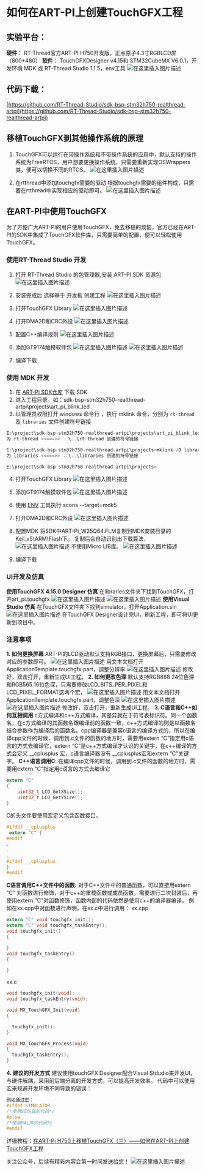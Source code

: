 # 如何在ART-PI上创建TouchGFX工程

## 实验平台：
**硬件：**   RT-Thread官方ART-PI H750开发版，正点原子4.3寸RGBLCD屏（800*480）
**软件：**   TouchGFXDesigner v4.15和 STM32CubeMX V6.0.1，开发环境 MDK 或 RT-Thread Studio 1.1.5，env工具
![在这里插入图片描述](https://img-blog.csdnimg.cn/20200915170735381.jpg)

## 代码下载：
[https://github.com/RT-Thread-Studio/sdk-bsp-stm32h750-realthread-artpi](https://github.com/RT-Thread-Studio/sdk-bsp-stm32h750-realthread-artpi)

## 移植TouchGFX到其他操作系统的原理
1. TouchGFX可以运行在带操作系统和不带操作系统的应用中，默认支持的操作系统为FreeRTOS，用户想要更换操作系统，只需要重新实现OSWrappers类，便可以切换不同的RTOS。
![在这里插入图片描述](https://img-blog.csdnimg.cn/20200917142954604.png?x-oss-process=image/watermark,type_ZmFuZ3poZW5naGVpdGk,shadow_10,text_aHR0cHM6Ly9ibG9nLmNzZG4ubmV0L3NpbmF0XzMxMDM5MDYx,size_16,color_FFFFFF,t_70#pic_center)

2. 在rtthread中添加touchgfx需要的驱动
根据touchgfx需要的组件构成，只需要在rtthread中实现相应的驱动即可。
![在这里插入图片描述](https://img-blog.csdnimg.cn/20200918152442511.png?x-oss-process=image/watermark,type_ZmFuZ3poZW5naGVpdGk,shadow_10,text_aHR0cHM6Ly9ibG9nLmNzZG4ubmV0L3NpbmF0XzMxMDM5MDYx,size_16,color_FFFFFF,t_70#pic_center)
## 在ART-PI中使用TouchGFX
为了方便广大ART-PI的用户使用TouchGFX，免去移植的烦恼，官方已经在ART-PI的SDK中集成了TouchGFX软件库，只需要简单的配置，便可以轻松使用TouchGFX。
### 使用RT-Thread Studio 开发
1. 打开 RT-Thread Studio 的包管理器,安装 ART-PI SDK 资源包
![在这里插入图片描述](https://img-blog.csdnimg.cn/20201023172827389.png)

2. 安装完成后 选择基于 开发板 创建工程
![在这里插入图片描述](https://img-blog.csdnimg.cn/20201023173348688.png)
3. 打开TouchGFX Library
![在这里插入图片描述](https://img-blog.csdnimg.cn/20201023174030228.png)
4. 打开DMA2D和CRC外设
![在这里插入图片描述](https://img-blog.csdnimg.cn/20201023180140276.png)
5. 配置C++编译规则
![在这里插入图片描述](https://img-blog.csdnimg.cn/20201024113355777.png)

6. 添加GT9174触摸软件包
![在这里插入图片描述](https://img-blog.csdnimg.cn/20201023185917918.png)
![在这里插入图片描述](https://img-blog.csdnimg.cn/20201023190054938.png)

7. 编译下载


### 使用 MDK 开发
1. 在 [ART-Pi SDK仓库](https://github.com/RT-Thread-Studio/sdk-bsp-stm32h750-realthread-artpi) 下载 SDK
2. 进入工程目录。如：sdk-bsp-stm32h750-realthread-artpi\projects\art_pi_blink_led
3. 以管理员权限打开 windows 命令行 ，执行 mklink 命令，分别为 `rt-thread` 及 `libraries` 文件创建符号链接
```c
E:\project\sdk-bsp-stm32h750-realthread-artpi\projects\art_pi_blink_led>mklink /D rt-thread ..\..\rt-thread
为 rt-thread <<===>> ..\..\rt-thread 创建的符号链接

E:\project\sdk-bsp-stm32h750-realthread-artpi\projects>mklink /D libraries ..\..\libraries
为 libraries <<===>> ..\..\libraries 创建的符号链接

E:\project\sdk-bsp-stm32h750-realthread-artpi\projects>
```
4. 打开TouchGFX Library
![在这里插入图片描述](https://img-blog.csdnimg.cn/20201024120035558.png)
5.  添加GT9174触摸软件包
![在这里插入图片描述](https://img-blog.csdnimg.cn/20201024120433818.png)

6. 使用 [ENV](https://club.rt-thread.org/ask/question/5699.html) 工具执行 scons --target=mdk5 

7. 打开DMA2D和CRC外设
![在这里插入图片描述](https://img-blog.csdnimg.cn/20201024120132856.png)

8. 配置MDK
将SDK中ART-Pi_W25Q64.FLM复制到MDK安装目录的Keil_v5\ARM\Flash下。
复制后会自动识别出下载算法，
![在这里插入图片描述](https://img-blog.csdnimg.cn/20201024115922895.png)
不使用Micro LIB库。
![在这里插入图片描述](https://img-blog.csdnimg.cn/20201024115628218.png)
9. 编译下载
### UI开发及仿真
**使用TouchGFX 4.15.0 Designer 仿真**
在libraries文件夹下找到TouchGFX，打开art_pi.touchgfx
![在这里插入图片描述](https://img-blog.csdnimg.cn/20201024121400784.png)
![在这里插入图片描述](https://img-blog.csdnimg.cn/20201024121801586.gif#pic_center)
**使用Visual Studio 仿真**
在TouchGFX文件夹下找到simulator，打开Application.sln
![在这里插入图片描述](https://img-blog.csdnimg.cn/20201024122143622.png)
在TouchGFX Designer设计完UI，刷新工程，即可将UI更新到项目中。
### 注意事项
**1. 如何更换屏幕**
ART-PI的LCD驱动默认支持RGB接口，更换屏幕后，只需要修改对应的参数即可。
![在这里插入图片描述](https://img-blog.csdnimg.cn/20201024122931995.png)
用文本文档打开ApplicationTemplate.touchgfx.part，调整分辨率
![在这里插入图片描述](https://img-blog.csdnimg.cn/20201024123546325.png)
修改好，双击打开，重新生成UI工程。
**2. 如何更改色深**
默认支持RGB888 24位色深和RGB565 16位色深，只需要修改LCD_BITS_PER_PIXEL和LCD_PIXEL_FORMAT这两个宏，
![在这里插入图片描述](https://img-blog.csdnimg.cn/20201024123108553.png)
用文本文档打开ApplicationTemplate.touchgfx.part，调整色深
![在这里插入图片描述](https://img-blog.csdnimg.cn/20201024123500952.png)
![在这里插入图片描述](https://img-blog.csdnimg.cn/20201024123658354.png)
修改好，双击打开，重新生成UI工程。
**3. C语言和C++如何互相调用**
 c方式编译和c++方式编译，其差异就在于符号表标识符。同一个函数名，在c方式编译的其函数名跟编译前的函数一致，c++方式编译的则是以函数名结合参数作为编译后的函数名。cpp编译器是兼容c语言的编译方式的，所以在编译cpp文件的时候，调用到.c文件的函数的地方时，需要用extern “C”指定用c语言的方式去编译它，extern “C”是c++方式编译才认识的关键字，在c++编译的方式会定义 \__cplusplus 宏，c语言编译器没有 __cplusplus宏和extern “C”关键字。
**C++语言调用C**:
在编译cpp文件的时候，调用到.c文件的函数的地方时，需要用extern “C”指定用c语言的方式去编译它

```c
extern "C"
{
	uint32_t LCD_GetXSize();
	uint32_t LCD_GetYSize();
}
```
C的头文件要使用宏定义包含函数接口。

```c
#ifdef __cplusplus
 extern "C" {
#endif
.
.
.
#ifdef __cplusplus
}
#endif
```
**C语言调用C++文件中的函数:**
对于C++文件中的普通函数，可以直接用extern "C" 对函数进行修饰，对于c++的重载函数或成员函数，需要进行二次封装后，再使用extern "C"对函数修饰，函数内部的代码依然是使用c++的编译器编译。
例如在xx.cpp中对函数进行声明，在xx.c中进行调用：
xx.cpp
```c
extern "C" void touchgfx_init();
extern "C" void touchgfx_taskEntry();
void touchgfx_init()
{

}
void touchgfx_taskEntry()
{

}
```
xx.c

```c
void touchgfx_init(void);
void touchgfx_taskEntry(void);

void MX_TouchGFX_Init(void)
{

  touchgfx_init();
}

void MX_TouchGFX_Process(void)
{
  touchgfx_taskEntry();
}
```
**4. 建议的开发方式**
建议使用touchGFX Designer配合Visual Stdudio来开发UI，与硬件解耦，采用前后端分离的开发方式，可以提高开发效率。
代码中可以使用宏来规避开发环境不同导致的错误：

```c
例如通过宏：
#ifdef SIMULATOR
/*使用VS仿真的代码*/
#else
/*使用HAL库的代码*/
#endif
```

详细教程：[在ART-Pi H750上移植TouchGFX（三）——如何在ART-PI上创建TouchGFX工程](https://blog.csdn.net/sinat_31039061/article/details/108638097)

关注公众号，后续有精彩内容会第一时间发送给您！
![在这里插入图片描述](https://img-blog.csdnimg.cn/20200506150500150.jpg)